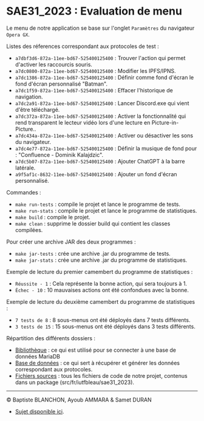 # SAE31_2023 : Evaluation de menu

Le menu de notre application se base sur l'onglet `Paramètres` du navigateur `Opera GX`.


Listes des réferences correspondant aux protocoles de test :

- `a7dbf3d6-872a-11ee-bd67-525400125400` : Trouver l'action qui permet d'activer les raccourcis souris.
- `a7dc0800-872a-11ee-bd67-525400125400` : Modifier les IPFS/IPNS.
- `a7dc1386-872a-11ee-bd67-525400125400` : Définir comme fond d'écran le fond d'écran personnalisé "Batman".
- `a7dc1f59-872a-11ee-bd67-525400125400` : Effacer l'historique de navigation.
- `a7dc2a91-872a-11ee-bd67-525400125400` : Lancer Discord.exe qui vient d'être téléchargé.
- `a7dc372a-872a-11ee-bd67-525400125400` : Activer la fonctionnalité qui rend transparent le lecteur vidéo lors d'une lecture en Picture-in-Picture..
- `a7dc434a-872a-11ee-bd67-525400125400` : Activer ou désactiver les sons du navigateur.
- `a7dc4e77-872a-11ee-bd67-525400125400` : Définir la musique de fond pour : "Confluence - Dominik Kalajdzic".
- `a7dc5b07-872a-11ee-bd67-525400125400` : Ajouter ChatGPT à la barre latérale.
- `a9f5af1c-8632-11ee-bd67-525400125400` : Ajouter un fond d'écran personnalisé.


Commandes :

- `make run-tests` : compile le projet et lance le programme de tests.
- `make run-stats` : compile le projet et lance le programme de statistiques.
- `make build` : compile le projet.
- `make clean` : supprime le dossier build qui contient les classes compilées.

Pour créer une archive JAR des deux programmes :

- `make jar-tests` : crée une archive .jar du programme de tests.
- `make jar-stats` : crée une archive .jar du programme de statistiques.


Exemple de lecture du premier camembert du programme de statistiques :

- `Réussite - 1` : Cela représente la bonne action, qui sera toujours à 1.
- `Échec - 10` : 10 mauvaises actions ont été confondues avec la bonne.

Exemple de lecture du deuxième camembert du programme de statistiques :

- `7 tests de 8` : 8 sous-menus ont été déployés dans 7 tests différents.
- `3 tests de 15` : 15 sous-menus ont été déployés dans 3 tests différents.



Répartition des différents dossiers :

- [Bibliothèque](./lib) : ce qui est utilisé pour se connecter à une base de données MariaDB 
- [Base de données](./sql) : ce qui sert à récupérer et générer les données correspondant aux protocoles.
- [Fichiers sources](./src/fr/iutfbleau/sae31_2023) : tous les fichiers de code de notre projet, contenus dans un package (src/fr/iutfbleau/sae31_2023).

---

© Baptiste BLANCHON, Ayoub AMMARA & Samet DURAN  
- [Sujet disponible ici](http://www.iut-fbleau.fr/sitebp/sae3/31_2023/R9O9Y6NMKZMEE0M1.php).

